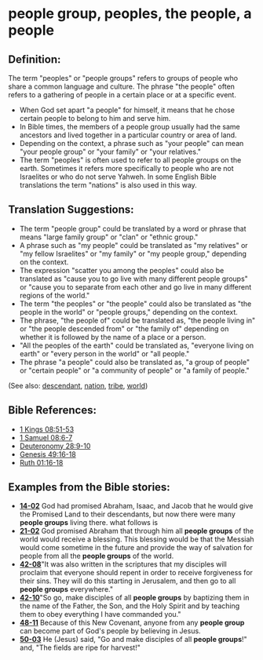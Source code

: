 # people group, peoples, the people, a people #

## Definition: ##

The term "peoples" or "people groups" refers to groups of people who share a common language and culture. The phrase "the people" often refers to a gathering of people in a certain place or at a specific event.

* When God set apart "a people" for himself, it means that he chose certain people to belong to him and serve him.
* In Bible times, the members of a people group usually had the same ancestors and lived together in a particular country or area of land.
* Depending on the context, a phrase such as "your people" can mean "your people group" or "your family" or "your relatives."
* The term "peoples" is often used to refer to all people groups on the earth. Sometimes it refers more specifically to people who are not Israelites or who do not serve Yahweh. In some English Bible translations the term "nations" is also used in this way.

## Translation Suggestions: ##

* The term "people group" could be translated by a word or phrase that means "large family group" or "clan" or "ethnic group."
* A phrase such as "my people" could be translated as "my relatives" or "my fellow Israelites" or "my family" or "my people group," depending on the context.
* The expression "scatter you among the peoples" could also be translated as "cause you to go live with many different people groups" or "cause you to separate from each other and go live in many different regions of the world."
* The term "the peoples" or "the people" could also be translated as "the people in the world" or "people groups," depending on the context.
* The phrase, "the people of" could be translated as, "the people living in" or "the people descended from" or "the family of" depending on whether it is followed by the name of a place or a person.
* "All the peoples of the earth" could be translated as, "everyone living on earth" or "every person in the world" or "all people."
* The phrase "a people" could also be translated as, "a group of people" or "certain people" or "a community of people" or "a family of people."

(See also: [descendant](../other/descendant.md), [nation](../other/nation.md), [tribe](../other/tribe.md), [world](../kt/world.md))

## Bible References: ##

* [1 Kings 08:51-53](https://door43.org/en/bible/notes/1ki/08/51)
* [1 Samuel 08:6-7](https://door43.org/en/bible/notes/1sa/08/06)
* [Deuteronomy 28:9-10](https://door43.org/en/bible/notes/deu/28/09)
* [Genesis 49:16-18](https://door43.org/en/bible/notes/gen/49/16)
* [Ruth 01:16-18](https://door43.org/en/bible/notes/rut/01/16)

## Examples from the Bible stories: ##

* __[14-02](https://door43.org/en/obs/notes/frames/14-02)__ God had promised Abraham, Isaac, and Jacob that he would give the Promised Land to their descendants, but now there were many __people groups__  living there. what follows is
* __[21-02](https://door43.org/en/obs/notes/frames/21-02)__ God promised Abraham that through him all __people groups__  of the world would receive a blessing. This blessing would be that the Messiah would come sometime in the future and provide the way of salvation for people from all the __people groups__  of the world.
* __[42-08](https://door43.org/en/obs/notes/frames/42-08)__"It was also written in the scriptures that my disciples will proclaim that everyone should repent in order to receive forgiveness for their sins. They will do this starting in Jerusalem, and then go to all __people groups__  everywhere."
* __[42-10](https://door43.org/en/obs/notes/frames/42-10)__"So go, make disciples of all __people groups__  by baptizing them in the name of the Father, the Son, and the Holy Spirit and by teaching them to obey everything I have commanded you."
* __[48-11](https://door43.org/en/obs/notes/frames/48-11)__ Because of this New Covenant, anyone from any __people group__  can become part of God's people by believing in Jesus.
* __[50-03](https://door43.org/en/obs/notes/frames/50-03)__ He (Jesus) said, "Go and make disciples of all __people groups__!" and, "The fields are ripe for harvest!"



